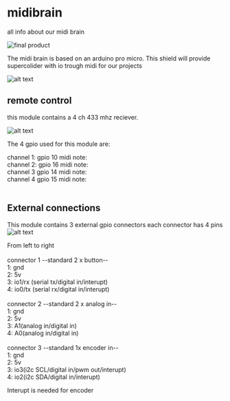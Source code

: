 # midibrain
all info about our midi brain

![final product](https://github.com/buymecookies/midibrain/assets/75701354/ffa3f018-6e46-451a-be11-b2918a3ee354)

The midi brain is based on an arduino pro micro. 
This shield will provide supercolider with io trough midi for our projects 


![alt text](https://www.bitsandparts.nl/partpics/0001FUNDUINOMINILEONARDO%5E3_hi.jpg)

## remote control

this module contains a 4 ch 433 mhz reciever. 

![alt text](https://hobbycomponents.com/2346-large_default/4-channel-433mhz-wireless-receiver-with-remote-fob.jpg)

The 4 gpio used for this module are: <br>

channel 1: gpio 10 midi note: <br>
channel 2: gpio 16 midi note: <br>
channel 3 gpio 14 midi note: <br>
channel 4 gpio 15 midi note: <br>
<br>


## External connections 
This module contains 3 external gpio connectors each connector has 4 pins <br>
![alt text](https://ae01.alicdn.com/kf/S81bbad23b49a4bfc8301678cb47c2a1dB/5-Paar-15edg-Kf2edg-3-5Mm-3-81Mm-3-96Mm-5-08Mm-Pcb-Schroef-Klemmenblok-2.jpg_80x80.jpg_.webp)<br>


From left to right<br>
<br>
connector 1 --standard 2 x button-- <br>
1: gnd <br>
2: 5v <br>
3: io1/rx (serial tx/digital in/interupt) <br>
4: io0/tx (serial rx/digital in/interupt) <br>
<br>
connector 2 --standard 2 x analog in-- <br>
1: gnd <br>
2: 5v <br>
3: A1(analog in/digital in) <br>
4: A0(analog in/digital in) <br>
<br>
connector 3 --standard 1x encoder in-- <br>
1: gnd <br>
2: 5v <br>
3: io3(i2c SCL/digital in/pwm out/interupt)<br>
4: io2(i2c SDA/digital in/interupt)<br>

Interupt is needed for encoder
